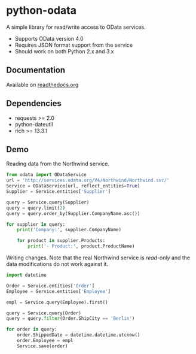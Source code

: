 # python-odata

A simple library for read/write access to OData services.

- Supports OData version 4.0
- Requires JSON format support from the service
- Should work on both Python 2.x and 3.x

## Documentation

Available on [readthedocs.org](http://tuomur-python-odata.readthedocs.org/en/latest/)

## Dependencies

- requests >= 2.0
- python-dateutil
- rich >= 13.3.1

## Demo

Reading data from the Northwind service.

```python
from odata import ODataService
url = 'http://services.odata.org/V4/Northwind/Northwind.svc/'
Service = ODataService(url, reflect_entities=True)
Supplier = Service.entities['Supplier']

query = Service.query(Supplier)
query = query.limit(2)
query = query.order_by(Supplier.CompanyName.asc())

for supplier in query:
    print('Company:', supplier.CompanyName)

    for product in supplier.Products:
        print('- Product:', product.ProductName)
```

Writing changes. Note that the real Northwind service is _read-only_
and the data modifications do not work against it.

```python
import datetime

Order = Service.entities['Order']
Employee = Service.entities['Employee']

empl = Service.query(Employee).first()

query = Service.query(Order)
query = query.filter(Order.ShipCity == 'Berlin')

for order in query:
    order.ShippedDate = datetime.datetime.utcnow() 
    order.Employee = empl
    Service.save(order)
```
